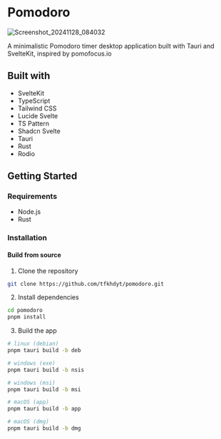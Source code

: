 # Pomodoro

![Screenshot_20241128_084032](https://github.com/user-attachments/assets/073ab0b9-8daa-4eeb-9746-9e8541d2a31f)

A minimalistic Pomodoro timer desktop application built with Tauri and
SvelteKit, inspired by pomofocus.io

## Built with

- SvelteKit
- TypeScript
- Tailwind CSS
- Lucide Svelte
- TS Pattern
- Shadcn Svelte
- Tauri
- Rust
- Rodio

## Getting Started

### Requirements

- Node.js
- Rust

### Installation

#### Build from source

1. Clone the repository

```bash
git clone https://github.com/tfkhdyt/pomodoro.git
```

2. Install dependencies

```bash
cd pomodoro
pnpm install
```

3. Build the app

```bash
# linux (debian)
pnpm tauri build -b deb

# windows (exe)
pnpm tauri build -b nsis

# windows (msi)
pnpm tauri build -b msi

# macOS (app)
pnpm tauri build -b app

# macOS (dmg)
pnpm tauri build -b dmg
```
